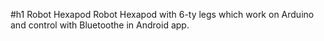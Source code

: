 #h1 Robot Hexapod
Robot Hexapod with 6-ty legs which work on Arduino and control with Bluetoothe in Android app.